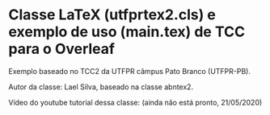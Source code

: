 # Classe LaTeX (utfprtex2.cls) e exemplo de uso (main.tex) de TCC para o Overleaf

Exemplo baseado no TCC2 da UTFPR câmpus Pato Branco (UTFPR-PB).

Autor da classe: Lael Silva, baseado na classe abntex2.

Vídeo do youtube tutorial dessa classe: (ainda não está pronto, 21/05/2020)
